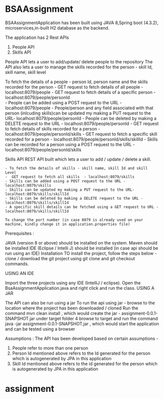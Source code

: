 # BSAAssignment
BSAAssignmentApplication has been built using JAVA 8,Spring boot (4.3.2), microservices,in-built H2 database as the backend.

The application has 2 Rest APIs 
1. People API 
2. Skills API


 People API lets a user to add/update/ delete people to the repository
 The API also lets a user to manage the skills recorded for the person - skill Id, skill name, skill level
   
   To fetch the details of a people - person Id, person name and the skills recorded for the person 
    - GET request  to fetch details of all people - localhost:8079/people
    - GET request  to fetch details of a specific person - localhost:8079/people/personId   
    - People can be added using a POST request to the URL - localhost:8079/people
    - People/person and any field associated with that person (inlcuding skills)can be updated my making a PUT request to the URL-  localhost:8079/people/personId
    - People can be deleted by making a DELETE request to the URL - localhost:8079/people/personId
    - GET request  to fetch details of skills recorded for a person - localhost:8079/people/personId/skills
    - GET request to fetch a specific skill recorded for a person - localhost:8079/people/personId/skills/skillId
    - Skills can be recorded for a person using a POST request to the URL - localhost:8079/people/personId/skills
	
	
	
Skills API
   REST API built which lets a user to add / update / delete a skill.
   
    - To fetch the details of skills - skill name, skill Id and skill Level 
    -  GET request to fetch all skills  - localhost:8079/skills
    - Skills can be added using a POST request to the URL - localhost:8079/skills
    - Skills can be updated my making a PUT request to the URL- localhost:8079/skills/skillId
    - Skills can be deleted by making a DELETE request to the URL - localhost:8079/skills/skillId
	- A specific skill details can be fetched using a GET request to URL - localhost:8079/skills/skillId
    
    To change the port number (in case 8079 is already used on your machine, kindly change it in application.properties file)

Prerequisites :

JAVA (version 8 or above) should be installed on the system.
Maven should be installed
IDE (Eclipse / Intelli J) should be installed (in case api should be run using an IDE)
Installation TO install the project, follow the steps below - clone / download the git project using git clone and git checkout commands.

USING AN IDE

Import the three projects using any IDE (IntelliJ / eclipse).
Open the BsaAssignmentApplication.java and right click and run the class.
USING A JAR

The API can also be run using a jar
To run the api using jar - browse to the location where the project has been downloaded / cloned
Run the command mvn clean install , which would create the jar - assignment-0.0.1-SNAPSHOT.jar under target folder 4 browse to target and run the command java -jar assignment-0.0.1-SNAPSHOT.jar , which would start the application and can be tested using a browser
   
Assumptions :
The API has been developed based on certain assumptions -
1. People refer to more than one person
2. Person Id mentioned above refers to the Id generated for the person which is autogenerated by JPA in this application
3. Skill Id mentioned above refers to the id generated for the person which is autogenerated by JPA in this application
   


# assignment
